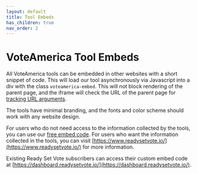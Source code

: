 ```yaml
---
layout: default
title: Tool Embeds
has_children: true
nav_order: 2
---
```


# VoteAmerica Tool Embeds

All VoteAmerica tools can be embedded in other websites with a short snippet of code. This will load our tool asynchronously via Javascript into a div with the class `voteamerica-embed`. This will not block rendering of the parent page, and the iframe will check the URL of the parent page for [tracking URL arguments](/embed/tracking/).

The tools have minimal branding, and the fonts and color scheme should work with any website design.

For users who do not need access to the information collected by the tools, you can use our [free embed code](https://www.voteamerica.com/embeds/). For users who want the information collected in the tools, you can visit [https://www.readysetvote.io/](https://www.readysetvote.io/) for more information.

Existing Ready Set Vote subscribers can access their custom embed code at [https://dashboard.readysetvote.io/](https://dashboard.readysetvote.io/).
